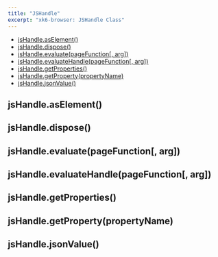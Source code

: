 ```yaml
---
title: "JSHandle"
excerpt: "xk6-browser: JSHandle Class"
---
```


<BrowserCompatibility/>


- [jsHandle.asElement()](#jshandle-aselement)
- [jsHandle.dispose()](#jshandle-dispose)
- [jsHandle.evaluate(pageFunction[, arg])](#jshandle-evaluate-pagefunction-arg)
- [jsHandle.evaluateHandle(pageFunction[, arg])](#jshandle-evaluatehandle-pagefunction-arg)
- [jsHandle.getProperties()](#jshandle-getproperties)
- [jsHandle.getProperty(propertyName)](#jshandle-getproperty-propertyname)
- [jsHandle.jsonValue()](#jshandle-jsonvalue)


## jsHandle.asElement()

## jsHandle.dispose()

## jsHandle.evaluate(pageFunction[, arg])

## jsHandle.evaluateHandle(pageFunction[, arg])

## jsHandle.getProperties()

## jsHandle.getProperty(propertyName)

## jsHandle.jsonValue()